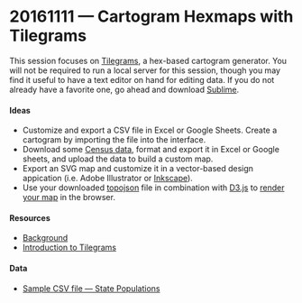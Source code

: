 # 20161111 &mdash; Cartogram Hexmaps with Tilegrams

This session focuses on [Tilegrams](https://pitchinteractiveinc.github.io/tilegrams/), a hex-based cartogram generator. You will not be required to run a local server for this session, though you may find it useful to have a text editor on hand for editing data. If you do not already have a favorite one, go ahead and download [Sublime](https://www.sublimetext.com/).

#### Ideas
* Customize and export a CSV file in Excel or Google Sheets. Create a cartogram by importing the file into the interface. 
* Download some [Census data](http://factfinder.census.gov/faces/nav/jsf/pages/community_facts.xhtml?src=bkmk), format and export it in Excel or Google sheets, and upload the data to build a custom map.
* Export an SVG map and customize it in a vector-based design appication (i.e. Adobe Illustrator or [Inkscape](https://inkscape.org/en/)).
* Use your downloaded [topojson](https://github.com/topojson/topojson) file in combination with [D3.js](https://d3js.org/) to [render your map](https://bost.ocks.org/mike/map/) in the browser.

#### Resources
* [Background](http://pitchinteractive.com/latest/tilegrams-more-human-maps/)
* [Introduction to Tilegrams](https://medium.com/@smfrogers/tilegrams-make-your-own-cartogram-hexmaps-with-our-new-tool-df46894eeec1)

#### Data
* [Sample CSV file &mdash; State Populations](https://github.com/emilyfuhrman/map-club/tree/master/2016_Fall/Session_07/Data)